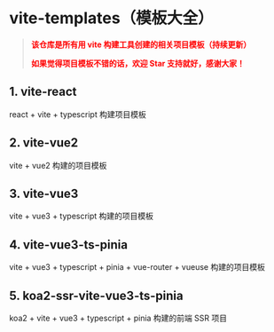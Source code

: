 # vite-templates（模板大全）
  > <font style="color:red">**该仓库是所有用 vite 构建工具创建的相关项目模板（持续更新）**</font>
  >
  > <font style="color:red">**如果觉得项目模板不错的话，欢迎 Star 支持就好，感谢大家！**</font>


## 1. vite-react
  react + vite + typescript 构建项目模板

## 2. vite-vue2
  vite + vue2 构建的项目模板

## 3. vite-vue3
  vite + vue3 + typescript 构建的项目模板

## 4. vite-vue3-ts-pinia
  vite + vue3 + typescript + pinia + vue-router + vueuse 构建的项目模板

## 5. koa2-ssr-vite-vue3-ts-pinia
  koa2 + vite + vue3 + typescript + pinia 构建的前端 SSR 项目
